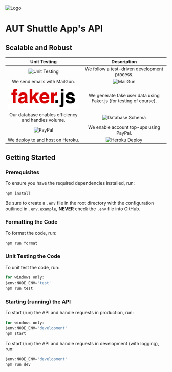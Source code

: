 ![Logo](/screenshots/aut-shuttle-app.png)

# AUT Shuttle App's API

## Scalable and Robust
Unit Testing | Description
:-------------------------:|:-------------------------:
![Unit Testing](/screenshots/unit-testing.png)  |  We follow a test-driven development process.
We send emails with MailGun.  |  ![MailGun](https://www.mailgun.com/wp-content/uploads/2018/08/mailgun-primary-no-tag.svg)
![MailGun](https://raw.githubusercontent.com/Marak/faker.js/master/logo.png)  |  We generate fake user data using Faker.js (for testing of course).
Our database enables efficiency and handles volume.  |  ![Database Schema](/screenshots/database-schema.png)
![PayPal](https://cdn.pixabay.com/photo/2015/05/26/09/37/paypal-784404_960_720.png)  |  We enable account top-ups using PayPal.
We deploy to and host on Heroku.  |  ![Heroku Deploy](http://photos.prnewswire.com/prnfull/20110712/SF33967LOGO)

## Getting Started

### Prerequisites

To ensure you have the required dependencies installed, run:

```javascript
npm install
```

Be sure to create a `.env` file in the root directory with the configuration outlined in `.env.example`, **NEVER** check the `.env` file into GitHub.

### Formatting the Code

To format the code, run:

```javascript
npm run format
```

### Unit Testing the Code

To unit test the code, run:

```javascript
for windows only:
$env:NODE_ENV='test'
npm run test
```

### Starting (running) the API

To start (run) the API and handle requests in production, run:

```javascript
for windows only:
$env:NODE_ENV='development'
npm start
```
To start (run) the API and handle requests in development (with logging), run:
```javascript
$env:NODE_ENV='development'
npm run dev
```
